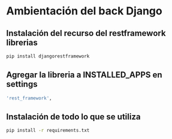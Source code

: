 # Ambientación del back Django

## Instalación del recurso del restframework librerias
```bash
pip install djangorestframework
```

## Agregar la libreria a INSTALLED_APPS en settings
```bash
'rest_framework',
```

## Instalación de todo lo que se utiliza
```bash
pip install -r requirements.txt
```


